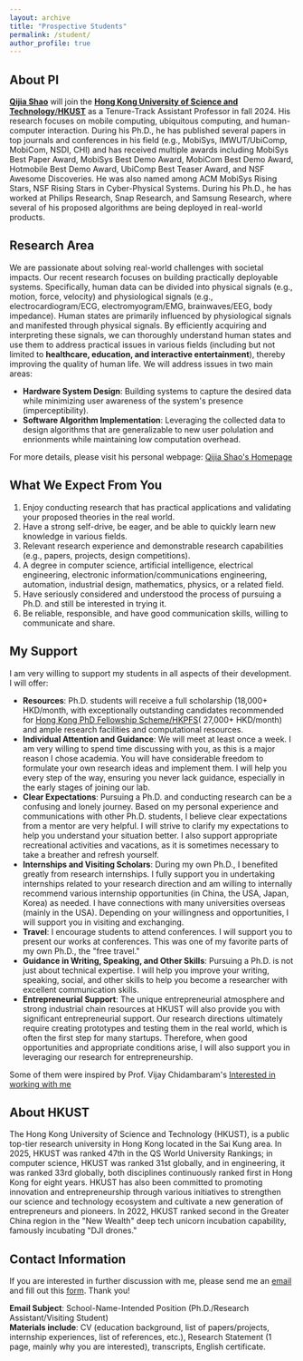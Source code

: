 ```yaml
---
layout: archive
title: "Prospective Students"
permalink: /student/
author_profile: true
---
```


## About PI
[**Qijia Shao**](https://qijiashao.github.io/) will join the [**Hong Kong University of Science and Technology**/**HKUST**](https://hkust.edu.hk) as a Tenure-Track Assistant Professor in fall 2024. His research focuses on mobile computing, ubiquitous computing, and human-computer interaction. During his Ph.D., he has published several papers in top journals and conferences in his field (e.g., MobiSys, IMWUT/UbiComp, MobiCom, NSDI, CHI) and has received multiple awards including MobiSys Best Paper Award, MobiSys Best Demo Award, MobiCom Best Demo Award, Hotmobile Best Demo Award, UbiComp Best Teaser Award, and NSF Awesome Discoveries. He was also named among ACM MobiSys Rising Stars, NSF Rising Stars in Cyber-Physical Systems. During his Ph.D., he has worked at Philips Research, Snap Research, and Samsung Research, where several of his proposed algorithms are being deployed in real-world products.

## Research Area
We are passionate about solving real-world challenges with societal impacts. Our recent research focuses on building practically deployable systems. Specifically, human data can be divided into physical signals (e.g., motion, force, velocity) and physiological signals (e.g., electrocardiogram/ECG, electromyogram/EMG, brainwaves/EEG, body impedance). Human states are primarily influenced by physiological signals and manifested through physical signals. By efficiently acquiring and interpreting these signals, we can thoroughly understand human states and use them to address practical issues in various fields (including but not limited to **healthcare, education, and interactive entertainment**), thereby improving the quality of human life. We will address issues in two main areas:
- **Hardware System Design**: Building systems to capture the desired data while minimizing user awareness of the system's presence (imperceptibility).
- **Software Algorithm Implementation**: Leveraging the collected data to design algorithms that are generalizable to new user polulation and enrionments while maintaining low computation overhead.

For more details, please visit his personal webpage: [Qijia Shao's Homepage](https://qijiashao.github.io)

## What We Expect From You
1. Enjoy conducting research that has practical applications and validating your proposed theories in the real world.
2. Have a strong self-drive, be eager, and be able to quickly learn new knowledge in various fields. 
3. Relevant research experience and demonstrable research capabilities (e.g., papers, projects, design competitions). 
4. A degree in computer science, artificial intelligence, electrical engineering, electronic information/communications engineering, automation, industrial design, mathematics, physics, or a related field. 
5. Have seriously considered and understood the process of pursuing a Ph.D. and still be interested in trying it. 
6. Be reliable, responsible, and have good communication skills, willing to communicate and share.

## My Support
I am very willing to support my students in all aspects of their development. I will offer:
- **Resources**: Ph.D. students will receive a full scholarship (18,000+ HKD/month, with exceptionally outstanding candidates recommended for [Hong Kong PhD Fellowship Scheme/HKPFS](https://fytgs.hkust.edu.hk/scholarships/hong-kong-phd-fellowship-scheme)( 27,000+ HKD/month) and ample research facilities and computational resources.
- **Individual Attention and Guidance**: We will meet at least once a week. I am very willing to spend time discussing with you, as this is a major reason I chose academia. You will have considerable freedom to formulate your own research ideas and implement them. I will help you every step of the way, ensuring you never lack guidance, especially in the early stages of joining our lab.
- **Clear Expectations**: Pursuing a Ph.D. and conducting research can be a confusing and lonely journey. Based on my personal experience and communications with other Ph.D. students, I believe clear expectations from a mentor are very helpful. I will strive to clarify my expectations to help you understand your situation better. I also support appropriate recreational activities and vacations, as it is sometimes necessary to take a breather and refresh yourself.
- **Internships and Visiting Scholars**: During my own Ph.D., I benefited greatly from research internships. I fully support you in undertaking internships related to your research direction and am willing to internally recommend various internship opportunities (in China, the USA, Japan, Korea) as needed. I have connections with many universities overseas (mainly in the USA). Depending on your willingness and opportunities, I will support you in visiting and exchanging.
- **Travel**: I encourage students to attend conferences. I will support you to present our works at conferences. This was one of my favorite parts of my own Ph.D., the "free travel."
- **Guidance in Writing, Speaking, and Other Skills**: Pursuing a Ph.D. is not just about technical expertise. I will help you improve your writing, speaking, social, and other skills to help you become a researcher with excellent communication skills.
- **Entrepreneurial Support**: The unique entrepreneurial atmosphere and strong industrial chain resources at HKUST will also provide you with significant entrepreneurial support. Our research directions ultimately require creating prototypes and testing them in the real world, which is often the first step for many startups. Therefore, when good opportunities and appropriate conditions arise, I will also support you in leveraging our research for entrepreneurship.

Some of them were inspired by Prof. Vijay Chidambaram's [Interested in working with me](https://www.cs.utexas.edu/~vijay/prospective-students.htm)

## About HKUST
The Hong Kong University of Science and Technology (HKUST), is a public top-tier research university in Hong Kong located in the Sai Kung area. In 2025, HKUST was ranked 47th in the QS World University Rankings; in computer science, HKUST was ranked 31st globally, and in engineering, it was ranked 33rd globally, both disciplines continuously ranked first in Hong Kong for eight years. HKUST has also been committed to promoting innovation and entrepreneurship through various initiatives to strengthen our science and technology ecosystem and cultivate a new generation of entrepreneurs and pioneers. In 2022, HKUST ranked second in the Greater China region in the "New Wealth" deep tech unicorn incubation capability, famously incubating "DJI drones."

## Contact Information
If you are interested in further discussion with me, please send me an [email]() and fill out this [form](https://forms.gle/QACWuB7QN9fsGiFw6). Thank you!  
 
**Email Subject**: School-Name-Intended Position (Ph.D./Research Assistant/Visiting Student)  
**Materials include**: CV (education background, list of papers/projects, internship experiences, list of references, etc.), Research Statement (1 page, mainly why you are interested), transcripts, English certificate.





